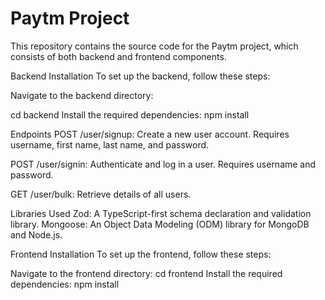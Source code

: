 # Paytm Project

This repository contains the source code for the Paytm project, which consists of both backend and frontend components.

Backend
Installation
To set up the backend, follow these steps:

Navigate to the backend directory:

cd backend
Install the required dependencies:
npm install

Endpoints
POST /user/signup: Create a new user account. Requires username, first name, last name, and password.

POST /user/signin: Authenticate and log in a user. Requires username and password.

GET /user/bulk: Retrieve details of all users.

Libraries Used
Zod: A TypeScript-first schema declaration and validation library.
Mongoose: An Object Data Modeling (ODM) library for MongoDB and Node.js.

Frontend
Installation
To set up the frontend, follow these steps:

Navigate to the frontend directory:
cd frontend
Install the required dependencies:
npm install
